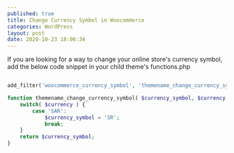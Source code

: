 ```yaml
---
published: true
title: Change Currency Symbol in Woocommerce
categories: WordPress
layout: post
date: 2020-10-23 18:06:34
---
```


If you are looking for a way to change your online store's currency symbol, add the below code snippet in your child theme's functions.php

```php

add_filter('woocommerce_currency_symbol', 'themename_change_currency_symbol', 10, 2);

function themename_change_currency_symbol( $currency_symbol, $currency ) {
	switch( $currency ) {
		case 'SAR':
			$currency_symbol = 'SR';
			break;
	}
	return $currency_symbol;
}

```